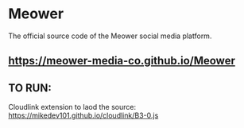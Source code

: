 # Meower
The official source code of the Meower social media platform.

## https://meower-media-co.github.io/Meower
## TO RUN:
Cloudlink extension to laod the source: https://mikedev101.github.io/cloudlink/B3-0.js
